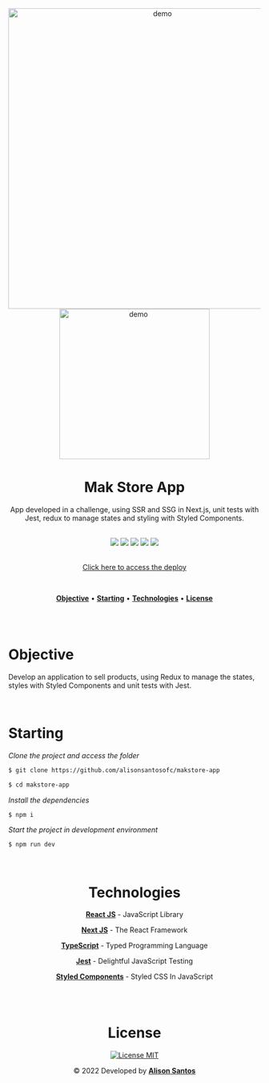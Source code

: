 <div align="center">
  <div>
     <img src="https://i.ibb.co/8PBvqDx/demo2.png" width="600px" alt="demo" />
     <img src="https://i.ibb.co/f2NkwMP/demo1.png" height="300px" alt="demo" />
  </div>
</div>

<h1 align="center">Mak Store App</h1>
<p align="center">App developed in a challenge, using SSR and SSG in Next.js, unit tests with Jest, redux to manage states and styling with Styled Components.</p>

<br>

<div align="center">
  <span>
    <img src="https://img.shields.io/badge/ReactJS-323330?style=for-the-badge&labelColor=00B4FF&color=00B4FF&logo=react&logoColor=ffffff"/>
  </span>
  <span>
    <img src="https://img.shields.io/badge/NextJS-323330?style=for-the-badge&labelColor=080808&color=080808&logo=nextdotjs&logoColor=ffffff"/>
  </span>
  <span>
    <img src="https://img.shields.io/badge/Typescript-323330?style=for-the-badge&labelColor=fafafa&color=1E7CE3&logo=typescript&logoColor=1E7CE3"/>         </span>
  <span>
    <img src="https://img.shields.io/badge/Jest-323330?style=for-the-badge&labelColor=080808&color=00B4FF&logo=jest&logoColor=00B4FF"/>
  </span>
  <span>
    <img src="https://img.shields.io/badge/Styled Components-323330?style=for-the-badge&labelColor=E96DC9&color=E96DC9&logo=styledcomponents&logoColor=ffffff"/>
    </span>
</div>
<br>

<p align="center"><a href="https://githubrepoexplorer.netlify.app/">Click here to access the deploy</a></p>

<br>

<p align="center">
  <a href="#objective"><b>Objective</b></a> •
  <a href="#starting"><b>Starting</b></a> •
  <a href="#technologies"><b>Technologies</b></a> •
  <a href="#license"><b>License</b></a>
</p>
<br>
<br>

<div id="objective">
  <h1>Objective</h1>
  <p>
    Develop an application to sell products, using Redux to manage the states, styles with Styled Components and unit tests with Jest.
  </p>
</div>
<br>

<div id="starting">
  <h1>Starting</h1>

  *Clone the project and access the folder*

  ```bash
  $ git clone https://github.com/alisonsantosofc/makstore-app

  $ cd makstore-app
  ```

  *Install the dependencies*

  ```bash
  $ npm i
  ```

  *Start the project in development environment*

  ```bash
  $ npm run dev
  ```
</div>
<br>

<div align="center" id="technologies">
  <h1>Technologies</h1>

  <p><a href="https://pt-br.reactjs.org/"><b>React JS</b></a> -  JavaScript Library</p>
  
  <p><a href="https://nextjs.org/"><b>Next JS</b></a> -  The React Framework</p>

  <p><a href="https://www.typescriptlang.org/"><b>TypeScript</b></a> - Typed Programming Language</p>
  
  <p><a href="https://jestjs.io/pt-BR/"><b>Jest</b></a> - Delightful JavaScript Testing</p>

  <p><a href="https://styled-components.com/docs"><b>Styled Components</b></a> - Styled CSS In JavaScript</p>
</div>
<br>

<div align="center" id="license">

</div>

<br>
<div align="center" id="autor">
  <h1>License</h1>

  <p>
    <a href="https://opensource.org/licenses/MIT">
      <img src="https://img.shields.io/badge/License-MIT-blue.svg" alt="License MIT">
    </a>
  </p>

  <p>&copy; 2022 Developed by <b><a href="https://github.com/alisonsantosofc">Alison Santos</a></b></p>
</div>
